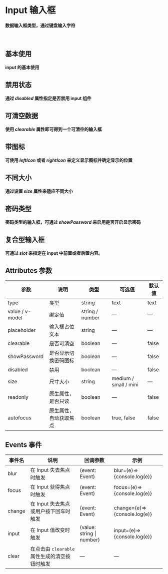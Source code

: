 <script setup>
import demo1 from './demo1.vue';
import demo2 from './demo2.vue';
import demo3 from './demo3.vue';
import demo4 from './demo4.vue';
import demo5 from './demo5.vue';
import demo6 from './demo6.vue';
import demo7 from './demo7.vue';
import preview from '@/components/preview.vue';
</script>

# Input 输入框

#### 数据输入框类型，通过键盘输入字符

<br/>

## 基本使用

#### input 的基本使用
<div class="source">
  <demo1/>
</div>
<preview compName="input" demoName="demo1"/>


## 禁用状态

#### 通过 _disabled_ 属性指定是否禁用 input 组件 
<div class="source">
  <demo2/>
</div>
<preview compName="input" demoName="demo2"/>


## 可清空数据

#### 使用 _clearable_ 属性即可得到一个可清空的输入框
<div class="source">
  <demo3/>
</div>
<preview compName="input" demoName="demo3"/>


## 带图标

#### 可使用 _leftIcon_ 或者 _rightIcon_ 来定义显示图标并确定显示的位置
<div class="source">
  <demo4/>
</div>
<preview compName="input" demoName="demo4"/>


## 不同大小

#### 通过设置 _size_ 属性来适应不同大小
<div class="source">
  <demo5/>
</div>
<preview compName="input" demoName="demo5"/>


## 密码类型

#### 密码类型的输入框，可通过 _showPassword_ 来启用是否开启显示密码
<div class="source">
  <demo6/>
</div>
<preview compName="input" demoName="demo6"/>


## 复合型输入框

#### 可通过 _slot_ 来指定在 input 中前置或者后置内容。
<div class="source">
  <demo7/>
</div>
<preview compName="input" demoName="demo7"/>


## Attributes 参数
| 参数          | 说明            | 类型            | 可选值                 | 默认值   |
|-------------  |---------------- |---------------- |---------------------- |-------- |
| type         | 类型   | string  | text | text |
| value / v-model | 绑定值           | string / number  | — | — |
| placeholder   | 输入框占位文本    | string          | — | — |
| clearable     | 是否可清空        | boolean         | — | false |
| showPassword  | 是否显示切换密码图标| boolean         | — | false |
| disabled      | 禁用             | boolean         | — | false   |
| size          | 尺寸大小          | string          | medium / small / mini  | — |
| readonly | 原生属性，是否只读 | boolean | — | false |
| autofocus | 原生属性，自动获取焦点 | boolean | true, false | false |


## Events 事件
| 事件名 | 说明 | 回调参数 |  示例  |
|----------|--------|---------|--------|
| blur   | 在 Input 失去焦点时触发 | (event: Event) | blur=(e)=>{console.log(e)} |
| focus  | 在 Input 获得焦点时触发 | (event: Event) | focus=(e)=>{console.log(e)} |
| change | 在 Input 失去焦点或用户按下回车时触发 | (event: Event) | change=(e)=>{console.log(e)} |
| input  | 在 Input 值改变时触发 | (value: string \| number) | input=(e)=>{console.log(e)} |
| clear  | 在点击由 `clearable` 属性生成的清空按钮时触发 | — |  — | 

<br/>